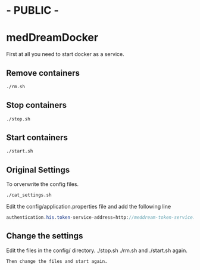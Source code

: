 # - PUBLIC -
# medDreamDocker
First at all you need to start docker as a service.
## Remove containers
```bash
./rm.sh
```

## Stop containers
```bash
./stop.sh
```

## Start containers
```bash
./start.sh
```
## Original Settings
To orverwrite the config files.
```bash
./cat_settings.sh
```
Edit the config/application.properties file and add the following line
```java
authentication.his.token-service-address=http://meddream-token-service:8088/v1/validate
```
## Change the settings
Edit the files in the config/ directory. ./stop.sh ./rm.sh and ./start.sh again.
```
Then change the files and start again.

